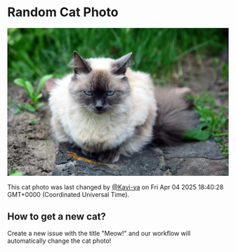 # Random Cat Photo

![Random Cat](./images/cat.jpg?v=1743792028751)

This cat photo was last changed by [@Kavi-ya](https://github.com/Kavi-ya) on Fri Apr 04 2025 18:40:28 GMT+0000 (Coordinated Universal Time).

## How to get a new cat?

Create a new issue with the title "Meow!" and our workflow will automatically change the cat photo!
